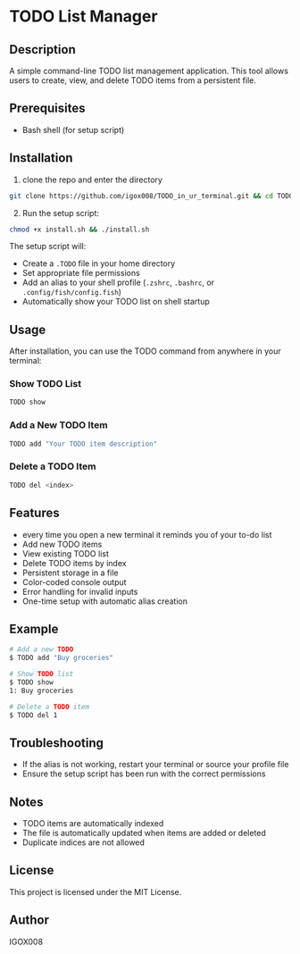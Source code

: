 # TODO List Manager

## Description

A simple command-line TODO list management application. This tool allows users to create, view, and delete TODO items from a persistent file.

## Prerequisites

- Bash shell (for setup script)

## Installation

1. clone the repo and enter the directory
```bash
git clone https://github.com/igox008/TODO_in_ur_terminal.git && cd TODO_in_ur_terminal
```

2. Run the setup script:
```bash
chmod +x install.sh && ./install.sh
```

The setup script will:
- Create a `.TODO` file in your home directory
- Set appropriate file permissions
- Add an alias to your shell profile (`.zshrc`, `.bashrc`, or `.config/fish/config.fish`)
- Automatically show your TODO list on shell startup

## Usage

After installation, you can use the TODO command from anywhere in your terminal:

### Show TODO List
```bash
TODO show
```

### Add a New TODO Item
```bash
TODO add "Your TODO item description"
```

### Delete a TODO Item
```bash
TODO del <index>
```

## Features

- every time you open a new terminal it reminds you of your to-do list
- Add new TODO items
- View existing TODO list
- Delete TODO items by index
- Persistent storage in a file
- Color-coded console output
- Error handling for invalid inputs
- One-time setup with automatic alias creation

## Example

```bash
# Add a new TODO
$ TODO add "Buy groceries"

# Show TODO list
$ TODO show
1: Buy groceries

# Delete a TODO item
$ TODO del 1
```

## Troubleshooting

- If the alias is not working, restart your terminal or source your profile file
- Ensure the setup script has been run with the correct permissions

## Notes

- TODO items are automatically indexed
- The file is automatically updated when items are added or deleted
- Duplicate indices are not allowed

## License

This project is licensed under the MIT License.

## Author

IGOX008
